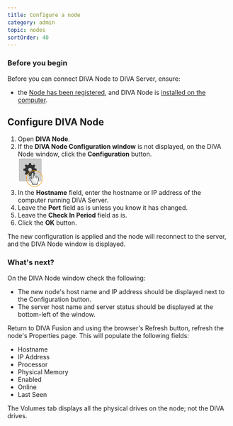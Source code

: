 ```yaml
---
title: Configure a node
category: admin
topic: nodes
sortOrder: 40
---
```


### Before you begin

Before you can connect DIVA Node to DIVA Server, ensure:

- the [Node has been registered](/v2/articles/create-node.html), and DIVA Node is [installed on the computer](/v2/articles/install-node.html).


## Configure DIVA Node

<ol>

  <li>Open <strong>DIVA Node</strong>.</li>

  <li>
    If the <strong>DIVA Node Configuration window</strong> is not displayed, on the DIVA Node window, click the <strong>Configuration</strong> button.
    <br/>
    <img src="/images/v2/fusion/diva-node-configuration-button.png"/>
  </li>

  <li>In the <strong>Hostname</strong> field, enter the hostname or IP address of the computer running DIVA Server.</li>

  <li>Leave the <strong>Port</strong> field as is unless you know it has changed.</li>

  <li>Leave the <strong>Check In Period</strong> field as is.</li>

  <li>Click the <strong>OK</strong> button.</li>

</ol>

<p class="tip tip--result">The new configuration is applied and the node will reconnect to the server, and the DIVA Node window is displayed.</p>

### What's next?

On the DIVA Node window check the following:

- The new node's host name and IP address should be displayed next to the Configuration button.
- The server host name and server status should be displayed at the bottom-left of the window.

Return to DIVA Fusion and using the browser's Refresh button, refresh the node's Properties page. This will populate the following fields:

- Hostname
- IP Address
- Processor
- Physical Memory
- Enabled
- Online
- Last Seen

The Volumes tab displays all the physical drives on the node; not the DIVA drives.
